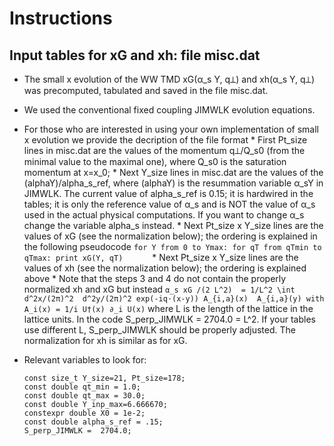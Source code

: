 # Instructions

## Input tables for xG and xh: file misc.dat

* The small x evolution of the WW TMD xG(α_s Y, q⟂) and xh(α_s Y, q⟂) was precomputed, tabulated and saved in the file misc.dat.

* We used the conventional fixed coupling JIMWLK evolution equations.

* For those who are interested in using your own implementation of small x evolution we provide the
decription of the file format
		* First Pt_size lines in misc.dat are the values of the momentum q⟂/Q_s0 (from the minimal value to the maximal one), where Q_s0 is the saturation momentum at x=x_0;
		* Next Y_size lines in misc.dat are the values of the (alphaY)/alpha_s_ref, where (alphaY) is the resummation variable α_sY in JIMWLK. The current value of alpha_s_ref is 0.15; it is hardwired in the tables; it is only the reference value of α_s and is NOT the value of α_s used in the actual physical computations. If you want to change α_s change the variable alpha_s instead.
		* Next Pt_size x Y_size lines are the values of xG (see the normalization below); the ordering is explained in the following pseudocode
		```
		for Y from 0 to Ymax:
			for qT from qTmin to qTmax:
			print xG(Y, qT)      
		```
		* Next Pt_size x Y_size lines are the values of xh (see the normalization below); the ordering is explained above
		* Note that the steps 3 and 4 do not contain the properly normalized xh and xG but instead
		```
			α_s xG /(2 L^2)  = 1/L^2 \int d^2x/(2π)^2  d^2y/(2π)^2 exp(-iq⋅(x-y)) A_{i,a}(x)  A_{i,a}(y)
			with   A_i(x) = 1/i U†(x) ∂_i U(x)
		```
		where L is the length of the lattice in the lattice units. In the code S_perp_JIMWLK =  2704.0 = L^2. If your tables use different L, S_perp_JIMWLK should be properly adjusted. The normalization for xh is similar as for xG.

* Relevant variables to look for:
	```
	const size_t Y_size=21, Pt_size=178;
	const double qt_min = 1.0;
	const double qt_max = 30.0;
	const double Y_inp_max=6.666670;
	constexpr double X0 = 1e-2;
	const double alpha_s_ref = .15;
	S_perp_JIMWLK =  2704.0;
	```
